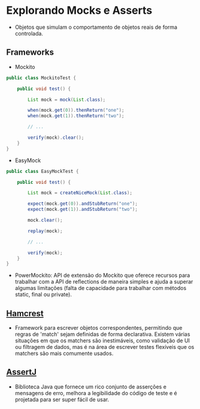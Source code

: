 # Explorando Mocks e Asserts

 - Objetos que simulam o comportamento de objetos reais de forma controlada.

## Frameworks

 - Mockito

```Java
public class MockitoTest {

    public void test() {

        List mock = mock(List.class);

        when(mock.get(0)).thenReturn("one");
        when(mock.get(1)).thenReturn("two");

        // ...

        verify(mock).clear();
    }
}
```

 - EasyMock

```Java
public class EasyMockTest {

    public void test() {

        List mock = createNiceMock(List.class);

        expect(mock.get(0)).andStubReturn("one");
        expect(mock.get(1)).andStubReturn("two");

        mock.clear();

        replay(mock);

        // ...

        verify(mock);
    }
}
```

 - PowerMockito: API de extensão do Mockito que oferece recursos para trabalhar com a API de reflections de
 maneira simples e ajuda a superar algumas limitações (falta de capacidade para trabalhar com métodos static, 
 final ou private).

## [Hamcrest](http://hamcrest.org/JavaHamcrest/)

 - Framework para escrever objetos correspondentes, permitindo que regras de 'match' sejam definidas de forma
 declarativa. Existem várias situações em que os matchers são inestimáveis, como validação de UI ou filtragem
 de dados, mas é na área de escrever testes flexíveis que os matchers são mais comumente usados.

## [AssertJ](https://assertj.github.io/doc/)

 - Biblioteca Java que fornece um rico conjunto de asserções e mensagens de erro, melhora a legibilidade do código
 de teste e é projetada para ser super fácil de usar.
